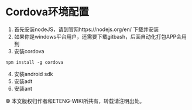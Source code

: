 # Cordova环境配置
1. 首先安装nodeJS，请到官网https://nodejs.org/en/ 下载并安装
2. 如果你是windows平台用户，还需要下载gitbash，后面自动化打包APP会用到
3. 安装cordova  
  ```
  npm install -g cordova
  ```
4. 安装android sdk
5. 安装adt
6. 安装ant

© 本文版权归作者和ETENG-WIKI所共有，转载请注明出处。
